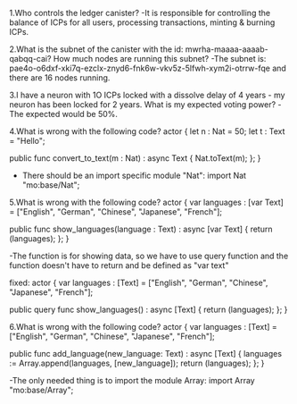 1.Who controls the ledger canister?
-It is responsible for controlling the balance of ICPs for all users, processing transactions, minting & burning ICPs.

2.What is the subnet of the canister with the id: mwrha-maaaa-aaaab-qabqq-cai? How much nodes are running this subnet?
-The subnet is: pae4o-o6dxf-xki7q-ezclx-znyd6-fnk6w-vkv5z-5lfwh-xym2i-otrrw-fqe and there are 16 nodes running.

3.I have a neuron with 1O ICPs locked with a dissolve delay of 4 years - my neuron has been locked for 2 years. What is my expected voting power?
-The expected would be 50%.

4.What is wrong with the following code?
actor {
  let n : Nat = 50;
  let t : Text = "Hello";

  public func convert_to_text(m : Nat) : async Text {
    Nat.toText(m);
  };
}

- There should be an import specific module "Nat": import Nat "mo:base/Nat";

5.What is wrong with the following code?
actor {
  var languages : [var Text] = ["English", "German", "Chinese", "Japanese", "French"];

  public func show_languages(language : Text) : async [var Text] {
    return (languages);
  };
}

-The function is for showing data, so we have to use query function and the function doesn't have to return and be defined as "var text"

fixed:
actor {
  var languages : [Text] = ["English", "German", "Chinese", "Japanese", "French"];

  public query func show_languages() : async [Text] {
    return (languages);
  };
}

6.What is wrong with the following code?
actor {
  var languages : [Text] = ["English", "German", "Chinese", "Japanese", "French"];

  public func add_language(new_language: Text) : async [Text] {
    languages := Array.append<Text>(languages, [new_language]);
    return (languages);
  };
}

-The only needed thing is to import the module Array: import Array "mo:base/Array";
